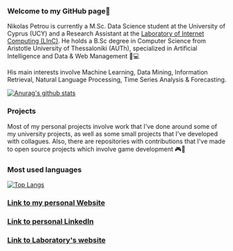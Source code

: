### Welcome to my GitHub page👋

<!--
**nikopetr/nikopetr** is a ✨ _special_ ✨ repository because its `README.md` (this file) appears on your GitHub profile.

Here are some ideas to get you started:

- 🔭 I’m currently working on ...
- 🌱 I’m currently learning ...
- 👯 I’m looking to collaborate on ...
- 🤔 I’m looking for help with ...
- 💬 Ask me about ...
- 📫 How to reach me: ..
- 😄 Pronouns: ...
- ⚡ Fun fact: ..
-->

Nikolas Petrou is currently a M.Sc. Data Science student at the University of Cyprus (UCY) and a Research Assistant at the [Laboratory of Internet Computing (LInC)](http://linc.ucy.ac.cy/index.php?id=278). He holds a B.Sc degree in Computer Science from Aristotle University of Thessaloniki (AUTh), specialized in Artificial Intelligence and Data & Web Management 📖💻

His main interests involve Machine Learning, Data Mining, Information Retrieval, Natural Language Processing, Time Series Analysis & Forecasting. 

[![Anurag's github stats](https://github-readme-stats.vercel.app/api?username=nikopetr&count_private=true&show_icons=true&theme=vue&include_all_commits)](https://github.com/anuraghazra/github-readme-stats)

### Projects
Most of my personal projects involve work that I've done around some of my university projects, as well as some small projects that I've developed with collagues. Also, there are repositories with contributions that I've made to open source projects which involve game development 🎮🎲

### Most used languages
[![Top Langs](https://github-readme-stats.vercel.app/api/top-langs/?username=nikopetr&layout=compact&show_icons=true&theme=vue&include_all_commits=true&count_private=true&langs_count=8&exclude_repo=R-Star-Tree,Memory-Game,nikopetr.github.io)](https://github.com/anuraghazra/github-readme-stats)

### [Link to my personal Website](https://nikopetr.github.io/Personal-Website/personal-page "Nikolas Petrou - Personal Website")

### [Link to personal LinkedIn](https://www.linkedin.com/in/nikolas-petrou/)

### [Link to Laboratory's website](http://linc.ucy.ac.cy/index.php?id=6)
